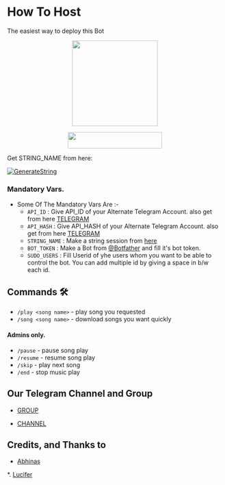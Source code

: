# How To Host
The easiest way to deploy this Bot
  <p align="center">
  <a href="https://telegra.ph/file/97a712f2b6abeb2af75f2.jpg">
     <img height="200px" src="https://telegra.ph/file/97a712f2b6abeb2af75f2.jpg">
  </a>
</p>




<p align="center"><a href="https://heroku.com/deploy?template=https://github.com/roymusicplay/music-roy"> <img src="https://img.shields.io/badge/Deploy%20To%20Heroku-redblack?style=for-the-badge&logo=heroku" width="220" height="38.45"/></a></p>

Get STRING_NAME from here:

[![GenerateString](https://img.shields.io/badge/repl.it-generateString-brown)](https://replit.com/@warlegend/WarbotZ#main.p)

### Mandatory Vars.

- Some Of The Mandatory Vars Are :-
   - `API_ID` :  Give API_ID of your Alternate Telegram Account. also get from here [TELEGRAM](http://my.telegram.org)
   - `API_HASH` :  Give API_HASH of your Alternate Telegram Account. also get from here [TELEGRAM](http://my.telegram.org)
   - `STRING_NAME` :  Make a string session from [here](https://replit.com/@warlegend/WarbotZ#main.p)
   - `BOT_TOKEN` :  Make a Bot from [@Botfather](https://t.me/botfather) and fill it's bot token.
   - `SUDO_USERS` :  Fill Userid of yhe users whom you want to be able to control the bot. You can add multiple id by giving a space in b/w each id.







## Commands 🛠

- `/play <song name>` - play song you requested
- `/song <song name>` - download songs you want quickly
#### Admins only.
- `/pause` - pause song play
- `/resume` - resume song play
- `/skip` - play next song
- `/end` - stop music play
## Our Telegram Channel and Group

* [GROUP](https://telegram.dog/DOSTI_GROUP_1234)

* [CHANNEL](https://telegram.dog/ABOUT_ABHINAS)

## Credits, and Thanks to 

*   [Abhinas](https://telegram.dog/abhinasroy)

*. [Lucifer](https://t.me/lmlucifer)









